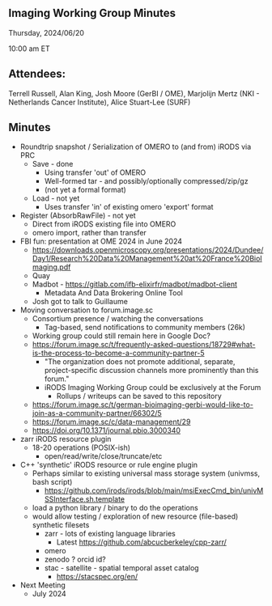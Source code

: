 ## Imaging Working Group Minutes

Thursday, 2024/06/20

10:00 am ET

## Attendees:

Terrell Russell, Alan King, Josh Moore (GerBI / OME), Marjolijn Mertz (NKI - Netherlands Cancer Institute), Alice Stuart-Lee (SURF)

## Minutes

 - Roundtrip snapshot / Serialization of OMERO to (and from) iRODS via PRC
   - Save - done
     - Using transfer 'out' of OMERO
     - Well-formed tar - and possibly/optionally compressed/zip/gz
     - (not yet a formal format)
   - Load - not yet
     - Uses transfer 'in' of existing omero 'export' format
 - Register (AbsorbRawFile) - not yet
   - Direct from iRODS existing file into OMERO
   - omero import, rather than transfer
 - FBI fun: presentation at OME 2024 in June 2024
   - https://downloads.openmicroscopy.org/presentations/2024/Dundee/Day1/Research%20Data%20Management%20at%20France%20BioImaging.pdf 
   - Quay
   - Madbot - https://gitlab.com/ifb-elixirfr/madbot/madbot-client
     - Metadata And Data Brokering Online Tool
   - Josh got to talk to Guillaume
 - Moving conversation to forum.image.sc
   - Consortium presence / watching the conversations
     - Tag-based, send notifications to community members (26k)
   - Working group could still remain here in Google Doc?
   - https://forum.image.sc/t/frequently-asked-questions/18729#what-is-the-process-to-become-a-community-partner-5 
     - "The organization does not promote additional, separate, project-specific discussion channels more prominently than this forum."
     - iRODS Imaging Working Group could be exclusively at the Forum
       - Rollups / writeups can be saved to this repository
   - https://forum.image.sc/t/german-bioimaging-gerbi-would-like-to-join-as-a-community-partner/66302/5 
   - https://forum.image.sc/c/data-management/29 
   - https://doi.org/10.1371/journal.pbio.3000340 
 - ​​zarr iRODS resource plugin
   - 18-20 operations (POSIX-ish)
     - open/read/write/close/truncate/etc
 - C++ 'synthetic' iRODS resource or rule engine plugin
   - Perhaps similar to existing universal mass storage system (univmss, bash script)
     - https://github.com/irods/irods/blob/main/msiExecCmd_bin/univMSSInterface.sh.template 
   - load a python library / binary to do the operations
   - would allow testing / exploration of new resource (file-based) synthetic filesets
     - zarr - lots of existing language libraries
       - Latest https://github.com/abcucberkeley/cpp-zarr/ 
     - omero
     - zenodo ?  orcid id?
     - stac - satellite - spatial temporal asset catalog
       - https://stacspec.org/en/ 
 - Next Meeting
   - July 2024
